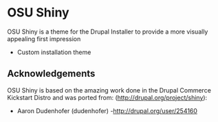 OSU Shiny
============

OSU Shiny is a theme for the Drupal Installer to provide a more visually appealing first impression

* Custom installation theme


Acknowledgements
----------------

OSU Shiny is based on the amazing work done in the Drupal Commerce Kickstart Distro and was ported from: (http://drupal.org/project/shiny):

  * Aaron Dudenhofer (dudenhofer) -http://drupal.org/user/254160